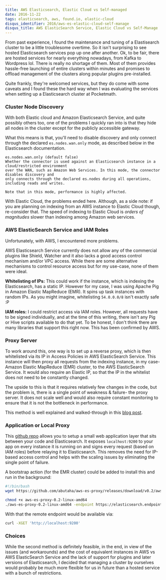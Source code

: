 ```yaml
---
title: AWS Elasticsearch, Elastic Cloud vs Self-managed
date: 2016-11-22
tags: elasticsearch, aws, found.io, elastic-cloud
disqus_identifier: 2016/aws-es-elastic-cloud-self-manage
disqus_title: AWS ElasticSearch Service, Elastic Cloud vs Self-Manage
---
```


From past experience, I found the maintenance and tuning of a Elastisearch cluster to be 
a little troublesome overtime. So it isn't surprising to see hosted Elasticsearch services pop up 
one after another. Ok, to be fair, there are hosted services for nearly everything nowadays, from 
Kafka to Wordpress lol. There is really no shortage of them. Most of them provides hassle-free launching
of entire clusters within minutes and promises to offload management of the clusters along popular 
plugins pre-installed.

Quite frankly, they're welcomed services, but they do come with some caveats and I found these the hard way
when I was evaluating the services when setting up a Elasticsearch cluster at Pocketmath.

### Cluster Node Discovery

With both Elastic cloud and Amazon Elasticsearch Service, and quite possibly others too, one of the problems 
I quickly ran into is that they hide all nodes in the cluster except for the publicly accessible gateway.

What this means is that, you'll need to disable discovery and only connect through the declared 
`es.nodes.wan.only` mode, as described below in the Elasticsearch documentation.

```
es.nodes.wan.only (default false)
Whether the connector is used against an Elasticsearch instance in a cloud/restricted environment 
over the WAN, such as Amazon Web Services. In this mode, the connector disables discovery and 
only connects through the declared es.nodes during all operations, including reads and writes. 

Note that in this mode, performance is highly affected.
```

With Elastic Cloud, the problems ended here. Although, as a side note: if you are planning on 
indexing from an AWS instance to Elastic Cloud though, re-consider that. The speed of indexing 
to Elastic Cloud is *orders of magnitudes* slower than indexing among Amazon web services.

### AWS ElasticSearch Service and IAM Roles

Unfortunately, with AWS, I encountered more problems.

AWS Elasticsearch Service currently does not allow any of the commercial plugins like Shield, Watcher
and it also lacks a good access control mechanism and/or VPC access. While there are some
alternative mechanisms to control resource access but for my use-case, none of them were ideal.

**Whitelisting of IPs:**
 This could work if the instance, which is indexing the Elasticsearch, has a static IP.  However 
for my case, I was using Apache Pig in Amazon Elastic MapReduce (EMR). It spins up task instances 
with random IPs. As you might imagine, whitelisting `54.0.0.0/8` isn't exactly safe :P
  
**IAM roles:**
 I could restrict access via IAM roles. However, all requests have to be signed individually, 
and at the time of this writing, there isn't any Pig or Hive scripts available to do that yet. To
be honest, I don't think there are many libraries that support this right now. This has been 
confirmed by AWS.

### Proxy Server

To work around this, one way is to set up a reverse proxy, which is then whitelisted via its IP
in Access Policies in AWS ElasticSearch Service. This instance will then proxy all requests from the 
indexing instance, in my case- Amazon Elastic MapReduce (EMR) cluster, to the AWS ElasticSearch Service.
It would also require an Elastic IP, so that the IP in the whitelist does not need to be constantly changed.

The upside to this is that it requires relatively few changes in the code, but the problem is, 
there is a single point of weakness & failure- the proxy server. It does not scale well and would 
also require constant monitoring to ensure that it is not the bottleneck in performance.

This method is well explained and walked-through in this [blog post](https://eladnava.com/secure-aws-elasticsearch-service-behind-vpc/#theworkaround).

### Application or Local Proxy 

This [github repo](https://github.com/abutaha/aws-es-proxy) allows you to setup a small web application
layer that sits between your code and Elasticsearch. It exposes `localhost:9200` to your app
on every instance it is running on and signs every request (based on IAM roles) before relaying 
it to Elasticsearch. This removes the need for IP-based access control and helps with the 
scaling issues by eliminating the single point of failure.

A bootstrap action (for the EMR cluster) could be added to install this and run in the background:

```bash
#!/bin/bash
wget https://github.com/abutaha/aws-es-proxy/releases/download/v0.2/aws-es-proxy-0.2-linux-amd64

chmod +x aws-es-proxy-0.2-linux-amd64
./aws-es-proxy-0.2-linux-amd64 -endpoint https://elasticsearch.endpoint.hostname /dev/null &
```

With that the remote endpoint would be available via:

```bash
curl -XGET 'http://localhost:9200'
```

### Choices

While the second method is definitely feasible, in the end, in view of the issues (and workarounds) 
and the cost of equivalent instances in AWS vs AWS ElasticSearch Service and the lack of support for
plugins and later versions of Elasticsearch, I decided that managing a cluster by ourselves would 
probably be much more flexible for us in future than a hosted service with a bunch of restrictions.

